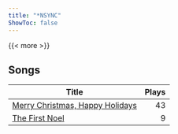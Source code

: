 ```yaml
---
title: "*NSYNC"
ShowToc: false
---
```


{{< more >}}

## Songs
Title | Plays 
----- | -----: 
[Merry Christmas, Happy Holidays](/songs/merry-christmas-happy-holidays) | 43
[The First Noel](/songs/the-first-noel) | 9

